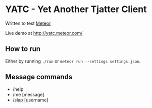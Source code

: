 # YATC - Yet Another Tjatter Client

Written to test [Meteor](https://www.meteor.com/)

Live demo at http://yatc.meteor.com/

## How to run
Either by running `./run` or `meteor run --settings settings.json`.

## Message commands
- /help
- /me [message]
- /slap [username]
